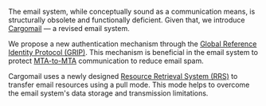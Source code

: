 The email system, while conceptually sound as a communication means, is structurally obsolete and functionally deficient. Given that, we introduce [Cargomail](https://github.com/cargomail-org/cargomail) — a revised email system.

We propose a new authentication mechanism through the [Global Reference Identity Protocol (GRIP)](https://github.com/cargomail-org/grip). This mechanism is beneficial in the email system to protect [MTA-to-MTA](https://github.com/cargomail-org/mta) communication to reduce email spam.

Cargomail uses a newly designed [Resource Retrieval System (RRS)](https://github.com/cargomail-org/rrs) to transfer email resources using a pull mode. This mode helps to overcome the email system's data storage and transmission limitations.
